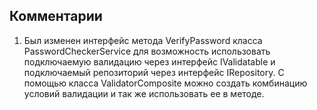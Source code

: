 ## Комментарии

1. Был изменен интерфейс метода VerifyPassword класса PasswordCheckerService для возможность использовать подключаемую валидацию через интерфейс IValidatable и подключаемый репозиторий через интерфейс IRepository. С помощью класса ValidatorComposite можно создать комбинацию условий валидации и так же использовать ее в методе.

